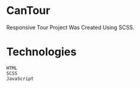 # CanTour 

Responsive Tour Project Was Created Using SCSS.

# Technologies

``````
HTML
SCSS
JavaScript
``````


